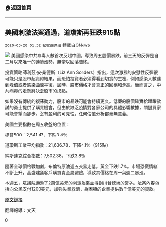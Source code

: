 ###  [:house:返回首頁](https://github.com/ourhimalayas/txt)
---

## 美國刺激法案通過，道瓊斯再狂跌915點
`2020-03-28 01:32 秘密翻译组` [轉載自GNews](https://gnews.org/zh-hant/154900/)

![](https://s3-ap-northeast-1.amazonaws.com/news.guo.offload.media/wp-content/uploads/2020/03/28013053/CF3AA266-CAC4-4704-B040-8A59794C8D6D.jpeg)
美國感染中共病毒人數首次反超中國，導致周五股價暴跌。前三天的反彈是自二月以來唯一的連續漲勢，無奈以回落告終。

投資策略師利茲·安·桑德斯（Liz Ann Sonders）指出，這次激烈的安慰性反彈很可能只是股市超賣的結果，而恐怕投資者必須得看到切實的生機，例如感染人數達到峰值或者感染曲線平復，屆時，股市價格才會真正的回穩和走高。簡而言之，中共病毒的走勢將決定股市的拐點。

如果沒有傳統的複蘇動力，股市的暴跌可能會持續更久。低廉的股價確實給躍躍欲試的勇士提供了購買機會，但由於缺乏疫情對各家公司的具體影響數據，關鍵買家可能會望而卻步。沒有盈利的可見性，任何估值分析都毫無意義。

美國主要指數在周五收盤的位置：

標普500：2,541.47，下跌3.4％

道瓊斯工業平均指數：21,636.78，下降4.1％（915點）

納斯達克綜合指數：7,502.38，下跌3.8％

隨著全球價格戰加劇，布倫特原油週五交易走低。黃金下跌1.7%。市場恐慌情緒不斷上升，高盛建議客戶購買貴金屬避險，導致其價格在周一與週二暴漲。

本週五，眾議院通過了2萬億美元的刺激法案並得到川普總統的簽字。法案內容包括向公民支付1200美元，加強失業救濟，為困頓的企業提供數千億美元的貸款。

[原文鏈接](https://markets.businessinsider.com/news/stocks/stock-market-news-today-indexes-drop-coronavirus-aid-bill-signed-2020-3-1029040820)

翻譯報導：文天

0
